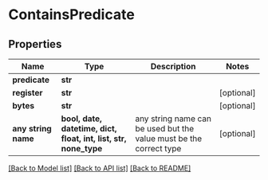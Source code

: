 # ContainsPredicate


## Properties
Name | Type | Description | Notes
------------ | ------------- | ------------- | -------------
**predicate** | **str** |  | 
**register** | **str** |  | [optional] 
**bytes** | **str** |  | [optional] 
**any string name** | **bool, date, datetime, dict, float, int, list, str, none_type** | any string name can be used but the value must be the correct type | [optional]

[[Back to Model list]](../README.md#documentation-for-models) [[Back to API list]](../README.md#documentation-for-api-endpoints) [[Back to README]](../README.md)


